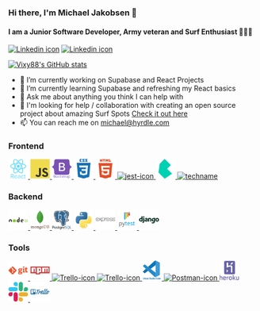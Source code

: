 ### Hi there, I'm Michael Jakobsen 👋

#### I am a Junior Software Developer, Army veteran and Surf Enthusiast 🏄🏽‍♂️

<a href="https://www.linkedin.com/in/michael-jakobsen" target="_blank"><img src="https://cdn.jsdelivr.net/gh/devicons/devicon/icons/linkedin/linkedin-original.svg" width="20" height="20" alt="Linkedin icon"/></a>
<a href="https://twitter.com/MHJakobsen" target="_blank"><img src="https://cdn.jsdelivr.net/gh/devicons/devicon/icons/twitter/twitter-original.svg" width="20" height="20" alt="Linkedin icon"/></a>

[![Vixy88's GitHub stats](https://github-readme-stats.vercel.app/api?username=Vixy88&hide=contribs&count_private=true&show_icons=true&theme=gotham)](https://github.com/Vixy88/github-readme-stats)

- 🔭 I’m currently working on Supabase and React Projects 
- 🌱 I’m currently learning Supabase and refreshing my React basics
- 💬 Ask me about anything you think I can help with
- 🤔 I'm looking for help / collaboration with creating an open source project about amazing Surf Spots [Check it out here](https://github.com/Vixy88/surfspots-python-django)
- 📫 You can reach me on michael@hyrdle.com

### Frontend
<p align="left">
<a href="https://github.com/Vixy88/comparison-app" target="_blank"> <img src="https://raw.githubusercontent.com/devicons/devicon/1119b9f84c0290e0f0b38982099a2bd027a48bf1/icons/react/react-original-wordmark.svg" alt="React-icon" width="40" height="40"/> </a>
<a href="https://github.com/rodages/Project-One-The-Pandemic-Game" target="_blank"> <img src="https://raw.githubusercontent.com/devicons/devicon/master/icons/javascript/javascript-original.svg" alt="JavaScript-icon" width="40" height="40"/> </a>
<a href="https://github.com/rodages/project-3-findMeADoc-front-end" target="_blank"> <img src="https://raw.githubusercontent.com/devicons/devicon/master/icons/bootstrap/bootstrap-plain-wordmark.svg" alt="Bootstrap-icon" width="40" height="40"/> </a>
<a href="https://github.com/rodages/Project-One-The-Pandemic-Game" target="_blank"> <img src="https://raw.githubusercontent.com/devicons/devicon/1119b9f84c0290e0f0b38982099a2bd027a48bf1/icons/css3/css3-plain-wordmark.svg" alt="CSS-icon" width="40" height="40"/> </a>
<a href="https://github.com/rodages/Project-One-The-Pandemic-Game" target="_blank"> <img src="https://raw.githubusercontent.com/devicons/devicon/1119b9f84c0290e0f0b38982099a2bd027a48bf1/icons/html5/html5-plain-wordmark.svg" alt="HTML" width="40" height="40"/> </a>
<a href="#" target="_blank"> <img src="https://www.vectorlogo.zone/logos/jestjsio/jestjsio-icon.svg" alt="jest-icon" width="40" height="40"/> </a>
<a href="https://github.com/rodages/Project-2-Whats-My-Footprint" target="_blank"> <img src="https://raw.githubusercontent.com/devicons/devicon/1119b9f84c0290e0f0b38982099a2bd027a48bf1/icons/bulma/bulma-plain.svg" alt="Bulma-icon" width="40" height="40"/> </a>
<a href="#" target="_blank"> <img src="https://tailwindcss.com/_next/static/media/tailwindcss-logotype.ed60a6f85c663923c4d6ee9d85f359cd.svg" alt="techname" width="40" height="40"/> </a>
</p>

### Backend
<p align="left">
<a href="https://github.com/Vixy88/comparison-server" target="_blank"> <img src="https://raw.githubusercontent.com/devicons/devicon/master/icons/nodejs/nodejs-original-wordmark.svg" alt="Node-icon" width="40" height="40"/> </a>
<a href="https://github.com/Vixy88/comparison-server" target="_blank"> <img src="https://raw.githubusercontent.com/devicons/devicon/master/icons/mongodb/mongodb-original-wordmark.svg" alt="MongoDB-icon" width="40" height="40"/> </a>
<a href="https://github.com/Vixy88/surfspots-python-django" target="_blank"> <img src="https://raw.githubusercontent.com/devicons/devicon/master/icons/postgresql/postgresql-original-wordmark.svg" alt="postgreSQL-icon" width="40" height="40"/> </a>
<a href="https://github.com/Vixy88/surfspots-python-django" target="_blank"> <img src="https://raw.githubusercontent.com/devicons/devicon/master/icons/python/python-original.svg" alt="Python-icon" width="40" height="40"/> </a>
<a href="https://github.com/Vixy88/comparison-server" target="_blank"> <img src="https://raw.githubusercontent.com/devicons/devicon/master/icons/express/express-original-wordmark.svg" alt="express-icon" width="40" height="40"/> </a>
<a href="https://github.com/Vixy88/surfspots-python-django" target="_blank"> <img src="https://raw.githubusercontent.com/devicons/devicon/1119b9f84c0290e0f0b38982099a2bd027a48bf1/icons/pytest/pytest-original-wordmark.svg" alt="PyTest-icon" width="40" height="40"/> </a>
<a href="https://github.com/Vixy88/surfspots-python-django" target="_blank"> <img src="https://raw.githubusercontent.com/devicons/devicon/1119b9f84c0290e0f0b38982099a2bd027a48bf1/icons/django/django-plain-wordmark.svg" alt="Django-icon" width="40" height="40"/> </a>
</p>

### Tools
<p align="left">
<a href="#" target="_blank"> <img src="https://raw.githubusercontent.com/devicons/devicon/1119b9f84c0290e0f0b38982099a2bd027a48bf1/icons/git/git-plain-wordmark.svg" alt="git-icon" width="40" height="40"/> </a>
<a href="#" target="_blank"> <img src="https://raw.githubusercontent.com/devicons/devicon/1119b9f84c0290e0f0b38982099a2bd027a48bf1/icons/npm/npm-original-wordmark.svg" alt="npm-icon" width="40" height="40"/> </a>
<a href="#" target="_blank"> <img src="https://cdn.jsdelivr.net/gh/devicons/devicon/icons/jira/jira-original-wordmark.svg" alt="Trello-icon" width="40" height="40"/> </a>
<a href="#" target="_blank"> <img src="https://cdn.jsdelivr.net/gh/devicons/devicon/icons/confluence/confluence-original-wordmark.svg" alt="Trello-icon" width="40" height="40"/> </a>
<a href="#" target="_blank"> <img src="https://raw.githubusercontent.com/devicons/devicon/1119b9f84c0290e0f0b38982099a2bd027a48bf1/icons/vscode/vscode-original-wordmark.svg" alt="VSCode-icon" width="40" height="40"/> </a>
<a href="#" target="_blank"> <img src="https://www.vectorlogo.zone/logos/getpostman/getpostman-icon.svg" alt="Postman-icon" width="40" height="40"/> </a>
<a href="#" target="_blank"> <img src="https://raw.githubusercontent.com/devicons/devicon/1119b9f84c0290e0f0b38982099a2bd027a48bf1/icons/heroku/heroku-plain-wordmark.svg" alt="Heroku-icon" width="40" height="40"/> </a>
<a href="#" target="_blank"> <img src="https://raw.githubusercontent.com/devicons/devicon/1119b9f84c0290e0f0b38982099a2bd027a48bf1/icons/slack/slack-original.svg" alt="Slack-icon" width="40" height="40"/> </a>
<a href="#" target="_blank"> <img src="https://raw.githubusercontent.com/devicons/devicon/1119b9f84c0290e0f0b38982099a2bd027a48bf1/icons/trello/trello-plain-wordmark.svg" alt="Trello-icon" width="40" height="40"/> </a>
</p>
